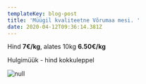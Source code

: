 ```yaml
---
templateKey: blog-post
title: 'Müügil kvaliteetne Võrumaa mesi. '
date: 2020-04-12T09:36:14.381Z
---
```

Hind **7€/kg**, alates 10kg **6.50€/kg**

Hulgimüük - hind kokkuleppel

![null](/img/img-20190630-wa0000.jpg)
